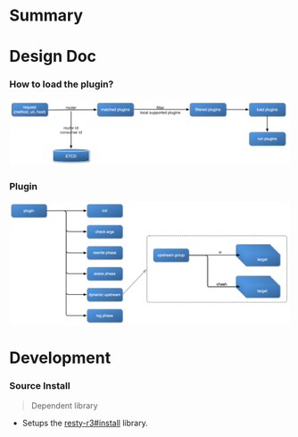 # Summary

# Design Doc

### How to load the plugin?

![](doc/flow-load-plugin.png)

### Plugin

![](doc/flow-plugin-internal.png)


# Development

### Source Install

> Dependent library

* Setups the [resty-r3#install](https://github.com/iresty/lua-resty-r3#install) library.

